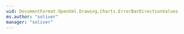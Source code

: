 ```yaml
---
uid: DocumentFormat.OpenXml.Drawing.Charts.ErrorBarDirectionValues
ms.author: "soliver"
manager: "soliver"
---
```

